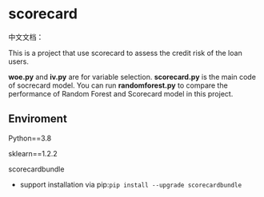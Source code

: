 # scorecard

中文文档：

This is a project that use scorecard to assess the credit risk of the loan users. 

**woe.py** and **iv.py** are for variable selection. **scorecard.py** is the main code of socrecard model. You can run **randomforest.py** to compare the performance of Random Forest and Scorecard model in this project.

## Enviroment

Python==3.8

sklearn==1.2.2

scorecardbundle

- support installation via pip:`pip install --upgrade scorecardbundle`
